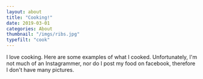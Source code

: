 ```yaml
---
layout: about
title: "Cooking!"
date: 2019-03-01
categories: About
thumbnail: "/imgs/ribs.jpg"
typefilt: "cook"
---
```

<p>
I love cooking. Here are some examples of what I cooked. 
Unfortunately, I'm not much of an Instagrammer, nor do I post my food on facebook, therefore I don't have many pictures.
</p>